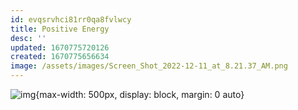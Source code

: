 ```yaml
---
id: evqsrvhci81rr0qa8fvlwcy
title: Positive Energy
desc: ''
updated: 1670775720126
created: 1670775656634
image: /assets/images/Screen_Shot_2022-12-11_at_8.21.37_AM.png
---
```


![img](/assets/images/Screen_Shot_2022-12-11_at_8.21.37_AM.png){max-width: 500px, display: block, margin: 0 auto}